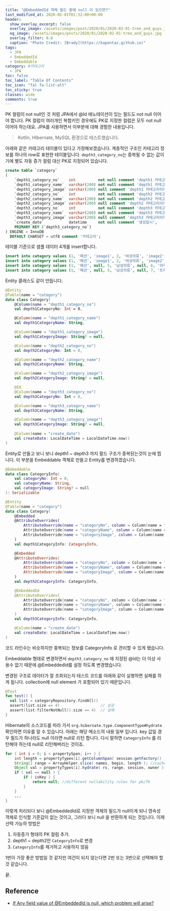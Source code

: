 ```yaml
---
title: "@EmbeddedId 객체 필드 중에 null 이 있으면?"
last_modified_at: 2020-02-01T01:32:00+00:00
header:
  show_overlay_excerpt: false
  overlay_image: /assets/images/post/2020/01/2020-02-01-tree_and_guys.jpg
  og_image: /assets/images/posts/2020/01/2020-02-01-tree_and_guys.jpg
  overlay_filter: 0.6
  caption: "Photo Credit: [Brady](https://kapentaz.github.io)"
tags:
  - JPA
  - EmbeddedId
  - Embeddable
category: #카테고리
  - JPA
toc: false
toc_label: "Table Of Contents"
toc_icon: "fal fa-list-alt"
toc_sticky: true
classes: wide
comments: true
---
```



PK 컬럼이 not null인 것 처럼 JPA에서 @Id 애노테이션이 있는 필드도 not null 이어야 합니다. PK 컬럼이 여러개인 복합키인 경우에도 PK로 지정한 컬럼은 모두 not null 이어야 하는데요. JPA를 사용하면서 이부분에 대해 경험한 내용입니다.

> Kotlin, HIbernate, MySQL 환경으로 테스트했습니다.

아래와 같은 카테고리 테이블이 있다고 가정해보겠습니다. 계층적인 구조인 카테고리 정보를 하나의 row로 표현한 테이블입니다. `depth3_category_no`는 중복될 수 없는 값이기에 별도 자동 증가 컬럼 대신 PK로 지정되어 있습니다.

```sql
create table `category`
(
    `depth1_category_no`    int          not null comment 'depth1 카테고리번호',
    `depth1_category_name`  varchar(200) not null comment 'depth1 카테고리이름',
    `depth1_category_image` varchar(200) null comment 'depth1 카테고리이미지',
    `depth2_category_no`    int          not null comment 'depth2 카테고리번호',
    `depth2_category_name`  varchar(200) not null comment 'depth2 카테고리이름',
    `depth2_category_image` varchar(200) null comment 'depth2 카테고리이미지',
    `depth3_category_no`    int          not null comment 'depth3 카테고리번호',
    `depth3_category_name`  varchar(200) not null comment 'depth3 카테고리이름',
    `depth3_category_image` varchar(200) null comment 'depth3 카테고리이미지',
    `create_date`           datetime     not null comment '생성일시',
    PRIMARY KEY (`depth3_category_no`)
) ENGINE = InnoDB
  DEFAULT CHARSET = utf8 comment '카테고리';
```
테이블 기준으로 샘플 데이터 4개를 insert합니다.
```sql
insert into category values (1, '패션', 'image1', 2, '여성의류', 'image2', 3, '바지', 'image3', now());
insert into category values (1, '패션', 'image1', 2, '여성의류', 'image2', 4, '티셔츠', 'image4', now());
insert into category values (1, '패션', null, 5, '남성의류', null, 6, '아우터', null, now());
insert into category values (1, '패션', null, 5, '남성의류', null, 7, '트레이닝복', null, now());
``` 
Entity 클래스도 같이 만듭니다.

```kotlin
@Entity
@Table(name = "category")
data class Category(
    @Column(name = "depth1_category_no")
    val depth1CategoryNo: Int = 0,

    @Column(name = "depth1_category_name")
    val depth1CategoryName: String,

    @Column(name = "depth1_category_image")
    val depth1CategoryImage: String? = null,

    @Column(name = "depth2_category_no")
    val depth2CategoryNo: Int = 0,

    @Column(name = "depth2_category_name")
    val depth2CategoryName: String,

    @Column(name = "depth2_category_image")
    val depth2CategoryImage: String? = null,

    @Id
    @Column(name = "depth3_category_no")
    val depth3CategoryNo: Int = 0,

    @Column(name = "depth3_category_name")
    val depth3CategoryName: String,

    @Column(name = "depth3_category_image")
    val depth3CategoryImage: String? = null,
    
    @Column(name = "create_date")
    val createDate: LocalDateTime = LocalDateTime.now()
)
 ```
Entity로 만들고 보니 보니 depth1 ~ depth3 까지 필드 구조가 중복된는것이 눈에 띕니다.  이 부분을 Embeddable 객체로 만들고 Entity를 변경하겠습니다.
```kotlin
@Embeddable
data class CategoryInfo(
    val categoryNo: Int = 0,
    val categoryName: String,
    val categoryImage: String? = null
): Serializable
```
```kotlin
@Entity
@Table(name = "category")
data class Category(
    @Embedded
    @AttributeOverrides(
        AttributeOverride(name = "categoryNo", column = Column(name = "depth1_category_no")),
        AttributeOverride(name = "categoryName", column = Column(name = "depth1_category_name")),
        AttributeOverride(name = "categoryImage", column = Column(name = "depth1_category_image"))
    )
    val depth1CategoryInfo: CategoryInfo,

    @Embedded
    @AttributeOverrides(
        AttributeOverride(name = "categoryNo", column = Column(name = "depth2_category_no")),
        AttributeOverride(name = "categoryName", column = Column(name = "depth2_category_name")),
        AttributeOverride(name = "categoryImage", column = Column(name = "depth2_category_image"))
    )
    val depth2CategoryInfo: CategoryInfo,

    @EmbeddedId
    @AttributeOverrides(
        AttributeOverride(name = "categoryNo", column = Column(name = "depth3_category_no")),
        AttributeOverride(name = "categoryName", column = Column(name = "depth3_category_name")),
        AttributeOverride(name = "categoryImage", column = Column(name = "depth3_category_image"))
    )
    val depth3CategoryInfo: CategoryInfo,

    @Column(name = "create_date")
    val createDate: LocalDateTime = LocalDateTime.now()
)
```
코드 라인수는 비슷하지만 중복되는 정보를 CategoryInfo 로 관리할 수 있게 됐습니다.

Embeddable 형태로 변경하면서 `depth3_category_no` 에 지정된 @Id는 더 이상 사용수 없기 때문에 @EmbeddedId를 설정 하도록 변경했습니다. 

변경된 구조로 데이터가 잘 조회되는지 테스트 코드를 아래와 같이 실행하면 실패를 하게 됩니다. collection에 null element 가 포함되어 있기 때문입니다.

```kotlin
@Test  
fun test() {  
  val list = categoryRepository.findAll()  
  assert(list.size == 4)                  // 성공  
  assert(list.filterNotNull().size == 4)  // 실패  
}
```

Hibernate의 소스코드를 따라 가서 `org.hibernate.type.ComponentType#hydrate` 확인하면 이유를 알 수 있습니다. 아래는 해당 메소드의 내용 일부 입니다. key 값일 경우 필드가 하나라도 null 이라면 null로 리턴 합니다. 다시 말하면 `CategoryInfo` 를 리턴해야 하는데 null로 리턴해버리는 것이죠.

```java
for ( int i = 0; i < propertySpan; i++ ) {
	int length = propertyTypes[i].getColumnSpan( session.getFactory() );
	String[] range = ArrayHelper.slice( names, begin, length ); //cache this
	Object val = propertyTypes[i].hydrate( rs, range, session, owner );
	if ( val == null ) {
		if ( isKey ) {
			return null; //different nullability rules for pk/fk
		}
	}
	...
}
```
이렇게 처리되다 보니 @EmbeddedId로 지정한 객체의 필드가 null이게 되니 영속성 객체로 인식할 기준값이 없는 것이고, 그러다 보니 null 을 반환하게 되는 것입니다. 
이제 선택 가능하 방법은
1. 자동증가 형태의 PK 컬럼 추가.
2. depth1 ~ depth2만 `CategoryInfo`로 변경
3. `CategoryInfo`를 제거하고 사용하지 않음

1번이 가장 좋은 방법일 것 같지만 여건이 되지 않는다면 2번 또는 3번으로 선택해야 할 것 같습니다.

끝.

## Reference
- [If Any field value of @EmbeddedId is null, which problem will arise?](https://stackoverflow.com/questions/52110754/if-any-field-value-of-embeddedid-is-null-which-problem-will-arise)